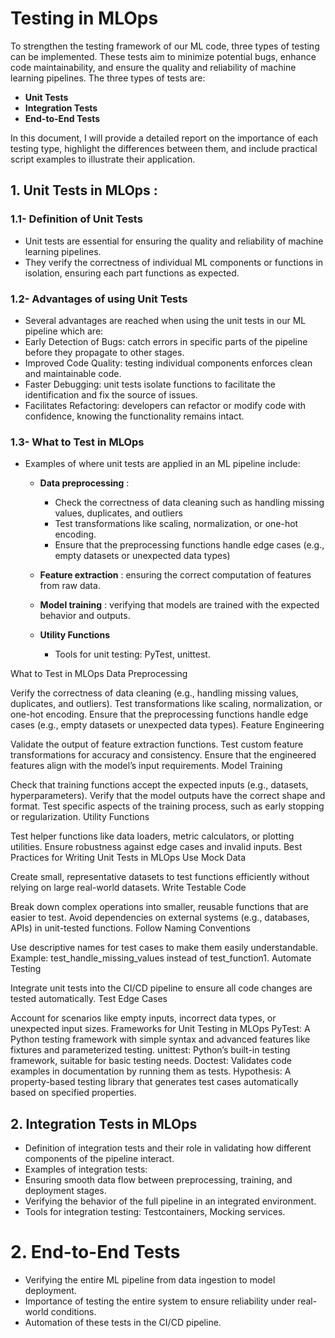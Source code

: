 # Testing in MLOps 
To strengthen the testing framework of our ML code, three types of testing can be implemented. These tests aim to minimize potential bugs, enhance code maintainability, and ensure the quality and reliability of machine learning pipelines. The three types of tests are:
 - **Unit Tests**
 - **Integration Tests**
 - **End-to-End Tests**

In this document, I will provide a detailed report on the importance of each testing type, highlight the differences between them, and include practical script examples to illustrate their application.

## 1. Unit Tests in MLOps : 
### 1.1- Definition of Unit Tests
- Unit tests are essential for ensuring the quality and reliability of machine learning pipelines.
- They verify the correctness of individual ML components or functions in isolation, ensuring each part functions as expected.
    
### 1.2- Advantages of using Unit Tests
- Several advantages are reached when using the unit tests in our ML pipeline which are:
- Early Detection of Bugs: catch errors in specific parts of the pipeline before they propagate to other stages.
- Improved Code Quality: testing individual components enforces clean and maintainable code.
- Faster Debugging: unit tests isolate functions to facilitate the identification and fix the source of issues.
- Facilitates Refactoring: developers can refactor or modify code with confidence, knowing the functionality remains intact.

### 1.3- What to Test in MLOps
- Examples of where unit tests are applied in an ML pipeline include:
  - **Data preprocessing** :
      - Check the correctness of data cleaning such as handling missing values, duplicates, and outliers
      - Test transformations like scaling, normalization, or one-hot encoding.
      - Ensure that the preprocessing functions handle edge cases (e.g., empty datasets or unexpected data types)
        
  - **Feature extraction** : ensuring the correct computation of features from raw data.
  - **Model training** : verifying that models are trained with the expected behavior and outputs.
  - **Utility Functions**






    - Tools for unit testing: PyTest, unittest.



What to Test in MLOps
Data Preprocessing

Verify the correctness of data cleaning (e.g., handling missing values, duplicates, and outliers).
Test transformations like scaling, normalization, or one-hot encoding.
Ensure that the preprocessing functions handle edge cases (e.g., empty datasets or unexpected data types).
Feature Engineering

Validate the output of feature extraction functions.
Test custom feature transformations for accuracy and consistency.
Ensure that the engineered features align with the model’s input requirements.
Model Training

Check that training functions accept the expected inputs (e.g., datasets, hyperparameters).
Verify that the model outputs have the correct shape and format.
Test specific aspects of the training process, such as early stopping or regularization.
Utility Functions

Test helper functions like data loaders, metric calculators, or plotting utilities.
Ensure robustness against edge cases and invalid inputs.
Best Practices for Writing Unit Tests in MLOps
Use Mock Data

Create small, representative datasets to test functions efficiently without relying on large real-world datasets.
Write Testable Code

Break down complex operations into smaller, reusable functions that are easier to test.
Avoid dependencies on external systems (e.g., databases, APIs) in unit-tested functions.
Follow Naming Conventions

Use descriptive names for test cases to make them easily understandable.
Example: test_handle_missing_values instead of test_function1.
Automate Testing

Integrate unit tests into the CI/CD pipeline to ensure all code changes are tested automatically.
Test Edge Cases

Account for scenarios like empty inputs, incorrect data types, or unexpected input sizes.
Frameworks for Unit Testing in MLOps
PyTest: A Python testing framework with simple syntax and advanced features like fixtures and parameterized testing.
unittest: Python’s built-in testing framework, suitable for basic testing needs.
Doctest: Validates code examples in documentation by running them as tests.
Hypothesis: A property-based testing library that generates test cases automatically based on specified properties. 



## 2. Integration Tests in MLOps
 
- Definition of integration tests and their role in validating how different components of the pipeline interact.
- Examples of integration tests:
 - Ensuring smooth data flow between preprocessing, training, and deployment stages.
 - Verifying the behavior of the full pipeline in an integrated environment.
- Tools for integration testing: Testcontainers, Mocking services.

# 2. End-to-End Tests

- Verifying the entire ML pipeline from data ingestion to model deployment.
- Importance of testing the entire system to ensure reliability under real-world conditions.
- Automation of these tests in the CI/CD pipeline.
